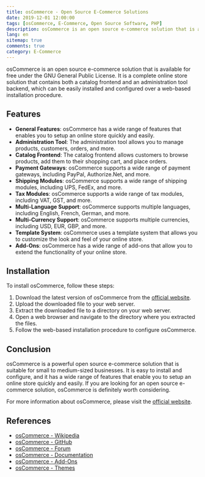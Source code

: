 ```yaml
---
title: osCommerce - Open Source E-Commerce Solutions
date: 2019-12-01 12:00:00
tags: [osCommerce, E-Commerce, Open Source Software, PHP]
description: osCommerce is an open source e-commerce solution that is available for free under the GNU General Public License. It is a complete online store solution that contains both a catalog frontend and an administration tool backend, which can be easily installed and configured over a web-based installation procedure.
lang: en
sitemap: true
comments: true
category: E-Commerce
---
```


osCommerce is an open source e-commerce solution that is available for free under the GNU General Public License. It is a complete online store solution that contains both a catalog frontend and an administration tool backend, which can be easily installed and configured over a web-based installation procedure.

## Features

- **General Features**: osCommerce has a wide range of features that enables you to setup an online store quickly and easily.
- **Administration Tool**: The administration tool allows you to manage products, customers, orders, and more.
- **Catalog Frontend**: The catalog frontend allows customers to browse products, add them to their shopping cart, and place orders.
- **Payment Gateways**: osCommerce supports a wide range of payment gateways, including PayPal, Authorize.Net, and more.
- **Shipping Modules**: osCommerce supports a wide range of shipping modules, including UPS, FedEx, and more.
- **Tax Modules**: osCommerce supports a wide range of tax modules, including VAT, GST, and more.
- **Multi-Language Support**: osCommerce supports multiple languages, including English, French, German, and more.
- **Multi-Currency Support**: osCommerce supports multiple currencies, including USD, EUR, GBP, and more.
- **Template System**: osCommerce uses a template system that allows you to customize the look and feel of your online store.
- **Add-Ons**: osCommerce has a wide range of add-ons that allow you to extend the functionality of your online store.

## Installation

To install osCommerce, follow these steps:

1. Download the latest version of osCommerce from the [official website](https://www.oscommerce.com/).
2. Upload the downloaded file to your web server.
3. Extract the downloaded file to a directory on your web server.
4. Open a web browser and navigate to the directory where you extracted the files.
5. Follow the web-based installation procedure to configure osCommerce.

## Conclusion

osCommerce is a powerful open source e-commerce solution that is suitable for small to medium-sized businesses. It is easy to install and configure, and it has a wide range of features that enable you to setup an online store quickly and easily. If you are looking for an open source e-commerce solution, osCommerce is definitely worth considering.

For more information about osCommerce, please visit the [official website](https://www.oscommerce.com/).

## References

- [osCommerce - Wikipedia](https://en.wikipedia.org/wiki/OsCommerce)
- [osCommerce - GitHub](https://github.com/osCommerce/oscommerce)
- [osCommerce - Forum](https://forums.oscommerce.com/)
- [osCommerce - Documentation](https://docs.oscommerce.com/)
- [osCommerce - Add-Ons](https://apps.oscommerce.com/)
- [osCommerce - Themes](https://www.oscommerce.com/Products)




